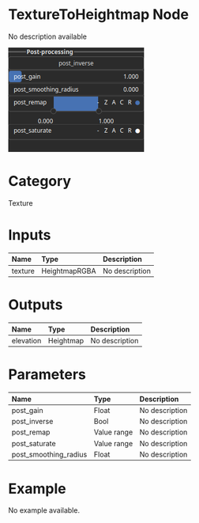 
TextureToHeightmap Node
=======================


No description available



![img](../../images/nodes/TextureToHeightmap_settings.png)


# Category


Texture
# Inputs

|Name|Type|Description|
| :--- | :--- | :--- |
|texture|HeightmapRGBA|No description|

# Outputs

|Name|Type|Description|
| :--- | :--- | :--- |
|elevation|Heightmap|No description|

# Parameters

|Name|Type|Description|
| :--- | :--- | :--- |
|post_gain|Float|No description|
|post_inverse|Bool|No description|
|post_remap|Value range|No description|
|post_saturate|Value range|No description|
|post_smoothing_radius|Float|No description|

# Example


No example available.